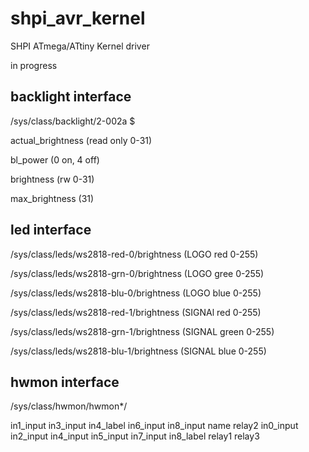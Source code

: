 # shpi_avr_kernel
SHPI ATmega/ATtiny Kernel driver


in progress


## backlight interface

/sys/class/backlight/2-002a $

actual_brightness   (read only 0-31)

bl_power            (0 on, 4 off)

brightness          (rw 0-31)

max_brightness      (31)


## led interface

/sys/class/leds/ws2818-red-0/brightness (LOGO red 0-255)

/sys/class/leds/ws2818-grn-0/brightness (LOGO gree 0-255)

/sys/class/leds/ws2818-blu-0/brightness (LOGO blue 0-255) 

/sys/class/leds/ws2818-red-1/brightness (SIGNAl red 0-255)

/sys/class/leds/ws2818-grn-1/brightness (SIGNAL green 0-255)

/sys/class/leds/ws2818-blu-1/brightness (SIGNAL blue 0-255)


## hwmon interface

/sys/class/hwmon/hwmon*/

in1_input  in3_input  in4_label  in6_input  in8_input  name	   relay2
in0_input  in2_input  in4_input  in5_input  in7_input  in8_label  relay1  relay3


